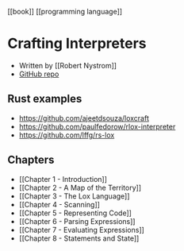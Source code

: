 [[book]] [[programming language]]

# Crafting Interpreters
- Written by [[Robert Nystrom]]
- [GitHub repo](https://github.com/munificent/craftinginterpreters)
## Rust examples
- https://github.com/ajeetdsouza/loxcraft
- https://github.com/paulfedorow/rlox-interpreter
- https://github.com/lffg/rs-lox
## Chapters
- [[Chapter 1 - Introduction]]
- [[Chapter 2 - A Map of the Territory]]
- [[Chapter 3 - The Lox Language]]
- [[Chapter 4 - Scanning]]
- [[Chapter 5 - Representing Code]]
- [[Chapter 6 - Parsing Expressions]]
- [[Chapter 7 - Evaluating Expressions]]
- [[Chapter 8 - Statements and State]]